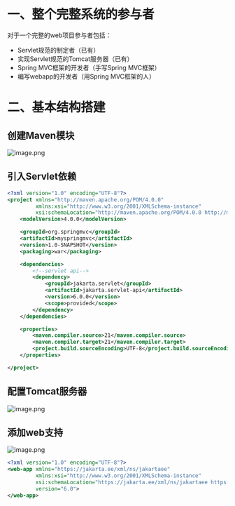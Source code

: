 # 一、整个完整系统的参与者

对于一个完整的web项目参与者包括：
- Servlet规范的制定者（已有）
- 实现Servlet规范的Tomcat服务器（已有）
- Spring MVC框架的开发者（手写Spring MVC框架）
- 编写webapp的开发者（用Spring MVC框架的人）


# 二、基本结构搭建
## 创建Maven模块
![image.png](https://cdn.nlark.com/yuque/0/2024/png/21376908/1712020799342-9ee1720f-5a83-4a2f-b5da-7fccca5b7fca.png#averageHue=%233d4145&clientId=uae70fab4-1447-4&from=paste&height=656&id=u4d017e69&originHeight=656&originWidth=775&originalType=binary&ratio=1&rotation=0&showTitle=false&size=46398&status=done&style=none&taskId=u6d15b9d4-b8a5-4625-8988-b39b6a8c0b4&title=&width=775)


## 引入Servlet依赖
```xml
<?xml version="1.0" encoding="UTF-8"?>
<project xmlns="http://maven.apache.org/POM/4.0.0"
         xmlns:xsi="http://www.w3.org/2001/XMLSchema-instance"
         xsi:schemaLocation="http://maven.apache.org/POM/4.0.0 http://maven.apache.org/xsd/maven-4.0.0.xsd">
    <modelVersion>4.0.0</modelVersion>

    <groupId>org.springmvc</groupId>
    <artifactId>myspringmvc</artifactId>
    <version>1.0-SNAPSHOT</version>
    <packaging>war</packaging>

    <dependencies>
        <!--servlet api-->
        <dependency>
            <groupId>jakarta.servlet</groupId>
            <artifactId>jakarta.servlet-api</artifactId>
            <version>6.0.0</version>
            <scope>provided</scope>
        </dependency>
    </dependencies>

    <properties>
        <maven.compiler.source>21</maven.compiler.source>
        <maven.compiler.target>21</maven.compiler.target>
        <project.build.sourceEncoding>UTF-8</project.build.sourceEncoding>
    </properties>

</project>
```


## 配置Tomcat服务器
![image.png](https://cdn.nlark.com/yuque/0/2024/png/21376908/1712020903992-0aae56a0-5652-464c-9b43-bb784f75daf2.png#averageHue=%233e4143&clientId=uae70fab4-1447-4&from=paste&height=62&id=u0581fcfc&originHeight=62&originWidth=257&originalType=binary&ratio=1&rotation=0&showTitle=false&size=2845&status=done&style=shadow&taskId=u12a01a2e-098f-4071-acb2-6820980160b&title=&width=257)
## 添加web支持
![image.png](https://cdn.nlark.com/yuque/0/2024/png/21376908/1712020961226-61820425-2590-4efe-bad2-6220d08a36ea.png#averageHue=%23404852&clientId=uae70fab4-1447-4&from=paste&height=164&id=u2ff19a4d&originHeight=164&originWidth=234&originalType=binary&ratio=1&rotation=0&showTitle=false&size=5850&status=done&style=shadow&taskId=uce4273cf-4649-429e-857d-a7d213ccfd6&title=&width=234)
```xml
<?xml version="1.0" encoding="UTF-8"?>
<web-app xmlns="https://jakarta.ee/xml/ns/jakartaee"
         xmlns:xsi="http://www.w3.org/2001/XMLSchema-instance"
         xsi:schemaLocation="https://jakarta.ee/xml/ns/jakartaee https://jakarta.ee/xml/ns/jakartaee/web-app_6_0.xsd"
         version="6.0">
</web-app>
```

